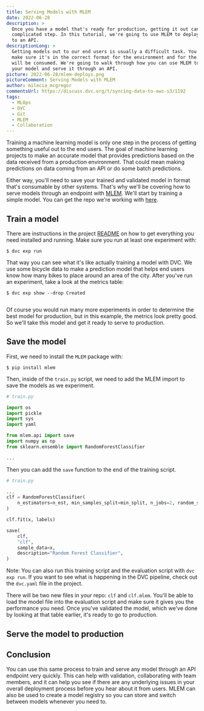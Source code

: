 ```yaml
---
title: Serving Models with MLEM
date: 2022-06-28
description: >
  Once you have a model that's ready for production, getting it out can be a
  complicated step. In this tutorial, we're going to use MLEM to deploy a model
  to an API.
descriptionLong: >
  Getting models out to our end users is usually a difficult task. You have to
  make sure it's in the correct format for the environment and for the way it
  will be consumed. We're going to walk through how you can use MLEM to save
  your model and serve it through an API.
picture: 2022-06-28/mlem-deploys.png
pictureComment: Serving Models with MLEM
author: milecia_mcgregor
commentsUrl: https://discuss.dvc.org/t/syncing-data-to-aws-s3/1192
tags:
  - MLOps
  - DVC
  - Git
  - MLEM
  - Collaboration
---
```


Training a machine learning model is only one step in the process of getting
something useful out to the end users. The goal of machine learning projects to
make an accurate model that provides predictions based on the data received from
a production environment. That could mean making predictions on data coming from
an API or do some batch predictions.

Either way, you'll need to save your trained and validated model in format
that's consumable by other systems. That's why we'll be covering how to serve
models through an endpoint with [MLEM](https://mlem.ai/). We'll start by
training a simple model. You can get the repo we're working with
[here](https://github.com/iterative/stale-model-example/tree/mlem-serve).

## Train a model

There are instructions in the project
[README](https://github.com/iterative/stale-model-example/tree/mlem-serve#readme)
on how to get everything you need installed and running. Make sure you run at
least one experiment with:

```dvc
$ dvc exp run
```

That way you can see what it's like actually training a model with DVC. We use
some bicycle data to make a prediction model that helps end users know how many
bikes to place around an area of the city. After you've run an experiment, take
a look at the metrics table:

```dvc
$ dvc exp show --drop Created
```

```dvctable

```

Of course you would run many more experiments in order to determine the best
model for production, but in this example, the metrics look pretty good. So
we'll take this model and get it ready to serve to production.

## Save the model

First, we need to install the `MLEM` package with:

```dvc
$ pip install mlem
```

Then, inside of the `train.py` script, we need to add the MLEM import to save
the models as we experiment.

```python
# train.py

import os
import pickle
import sys
import yaml

from mlem.api import save
import numpy as np
from sklearn.ensemble import RandomForestClassifier

...
```

Then you can add the `save` function to the end of the training script.

```python
# train.py

...
clf = RandomForestClassifier(
    n_estimators=n_est, min_samples_split=min_split, n_jobs=2, random_state=seed
)

clf.fit(x, labels)

save(
    clf,
    "clf",
    sample_data=x,
    description="Random Forest Classifier",
)
```

Note: You can also run this training script and the evaluation script with
`dvc exp run`. If you want to see what is happening in the DVC pipeline, check
out the `dvc.yaml` file in the project.

There will be two new files in your repo: `clf` and `clf.mlem`. You'll be able
to load the model file into the evaluation script and make sure it gives you the
performance you need. Once you've validated the model, which we've done by
looking at that table earlier, it's ready to go to production.

## Serve the model to production

## Conclusion

You can use this same process to train and serve any model through an API
endpoint very quickly. This can help with validation, collaborating with team
members, and it can help you see if there are any underlying issues in your
overall deployment process before you hear about it from users. MLEM can also be
used to create a model registry so you can store and switch between models
whenever you need to.
